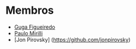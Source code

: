 # Membros
* [Guga Figueiredo](https://github.com/gugabfigueiredo)
* [Paulo Mirilli](https://github.com/NanComSustagen)
* [Jon Pirovsky] (https://github.com/jonpirovsky)
